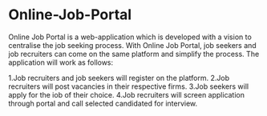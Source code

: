 # Online-Job-Portal
Online Job Portal is a web-application which is developed with a vision to centralise the job seeking process. With Online Job Portal, job seekers and job recruiters can come on the same platform and simplify the process. The application will work as follows:

1.Job recruiters and job seekers will register on the platform.
2.Job recruiters will post vacancies in their respective firms.
3.Job seekers will apply for the iob of their choice.
4.Job recruiters will screen application through portal and call selected candidated for interview.
